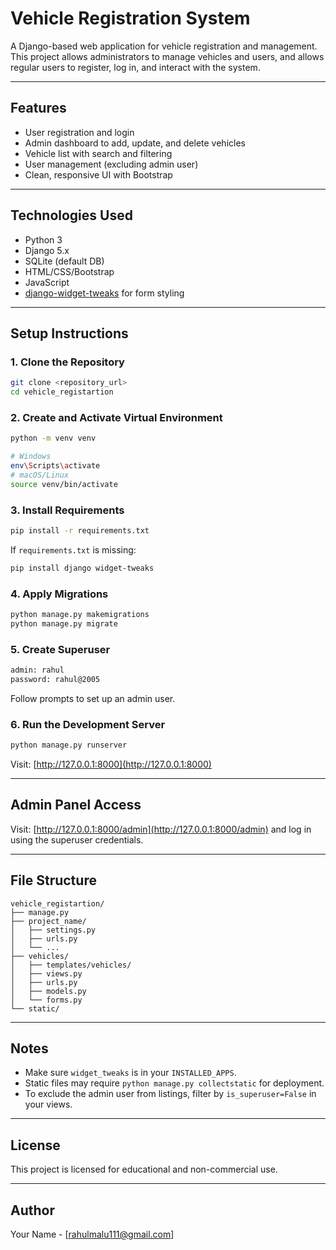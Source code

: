 # Vehicle Registration System

A Django-based web application for vehicle registration and management. This project allows administrators to manage vehicles and users, and allows regular users to register, log in, and interact with the system.

---

## Features
- User registration and login
- Admin dashboard to add, update, and delete vehicles
- Vehicle list with search and filtering
- User management (excluding admin user)
- Clean, responsive UI with Bootstrap

---

## Technologies Used
- Python 3
- Django 5.x
- SQLite (default DB)
- HTML/CSS/Bootstrap
- JavaScript
- [django-widget-tweaks](https://github.com/jazzband/django-widget-tweaks) for form styling

---

## Setup Instructions

### 1. Clone the Repository
```bash
git clone <repository_url>
cd vehicle_registartion
```

### 2. Create and Activate Virtual Environment
```bash
python -m venv venv

# Windows
env\Scripts\activate
# macOS/Linux
source venv/bin/activate
```

### 3. Install Requirements
```bash
pip install -r requirements.txt
```
If `requirements.txt` is missing:
```bash
pip install django widget-tweaks
```

### 4. Apply Migrations
```bash
python manage.py makemigrations
python manage.py migrate
```

### 5. Create Superuser
```bash
admin: rahul
password: rahul@2005
```
Follow prompts to set up an admin user.

### 6. Run the Development Server
```bash
python manage.py runserver
```
Visit: [http://127.0.0.1:8000](http://127.0.0.1:8000)

---

## Admin Panel Access
Visit: [http://127.0.0.1:8000/admin](http://127.0.0.1:8000/admin) and log in using the superuser credentials.

---

## File Structure
```
vehicle_registartion/
├── manage.py
├── project_name/
│   ├── settings.py
│   ├── urls.py
│   └── ...
├── vehicles/
│   ├── templates/vehicles/
│   ├── views.py
│   ├── urls.py
│   ├── models.py
│   └── forms.py
└── static/
```

---

## Notes
- Make sure `widget_tweaks` is in your `INSTALLED_APPS`.
- Static files may require `python manage.py collectstatic` for deployment.
- To exclude the admin user from listings, filter by `is_superuser=False` in your views.

---

## License
This project is licensed for educational and non-commercial use.

---

## Author
Your Name - [rahulmalu111@gmail.com]
